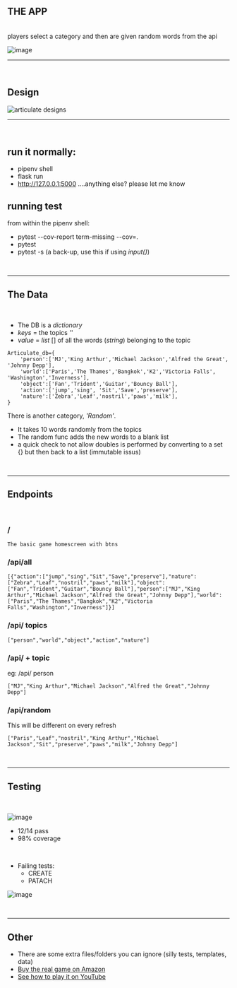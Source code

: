 ## THE APP
<br>
players select a category and then are given random words from the api

![image](https://user-images.githubusercontent.com/91187363/178157523-b23b3a6f-2822-4c87-877b-937dd7089738.png)


<hr>
<br>

## Design

![articulate designs](https://user-images.githubusercontent.com/91187363/178157572-b768a5c2-2643-44a1-9189-f6d742cb6647.png)

<hr>
<br>

## run it normally:
- pipenv shell
- flask run
- http://127.0.0.1:5000 
....anything else? please let me know


## running test
from within the pipenv shell:
- pytest --cov-report term-missing --cov=.
- pytest 
- pytest -s (a back-up, use this if using *input()*)

<br>
<hr>

## The Data

<br>

- The DB is a *dictionary*
- *keys* = the topics ''
- *value* = *list* [] of all the words (*string*) belonging to the topic
```
Articulate_db={
    'person':['MJ','King Arthur','Michael Jackson','Alfred the Great', 'Johnny Depp'],
    'world':['Paris','The Thames','Bangkok','K2','Victoria Falls', 'Washington','Inverness'],
    'object':['Fan','Trident','Guitar','Bouncy Ball'],
    'action':['jump','sing', 'Sit','Save','preserve'],
    'nature':['Zebra','Leaf','nostril','paws','milk'], 
}
```

There is another category, *'Random'*. 
- It takes 10 words randomly from the topics
- The random func adds the new words to a blank list 
- a quick check to not allow doubles is performed by converting to a set {} but then back to a list (immutable issus)


<br>
<hr>

## Endpoints

<br>


### /
```
The basic game homescreen with btns
```

### /api/all
```
[{"action":["jump","sing","Sit","Save","preserve"],"nature":["Zebra","Leaf","nostril","paws","milk"],"object":["Fan","Trident","Guitar","Bouncy Ball"],"person":["MJ","King Arthur","Michael Jackson","Alfred the Great","Johnny Depp"],"world":["Paris","The Thames","Bangkok","K2","Victoria Falls","Washington","Inverness"]}]
```

### /api/ topics
```
["person","world","object","action","nature"]
```
### /api/ + topic
eg: /api/ person
```
["MJ","King Arthur","Michael Jackson","Alfred the Great","Johnny Depp"]
```

### /api/random
This will be different on every refresh
```
["Paris","Leaf","nostril","King Arthur","Michael Jackson","Sit","preserve","paws","milk","Johnny Depp"]
```


<br>
<hr>

## Testing

<br>

![image](https://user-images.githubusercontent.com/91187363/178158080-13334f41-d489-4a4a-8fc6-cf43b35a577e.png)

- 12/14 pass
- 98% coverage

<br>

- Failing tests:
    - CREATE
    - PATACH

![image](https://user-images.githubusercontent.com/91187363/178158063-c64ed096-d0a4-4eb8-914b-23840d64e8ef.png)


<br>
<hr>

## Other
- There are some extra files/folders you can ignore (silly tests, templates, data)
- [Buy the real game on Amazon](https://www.amazon.co.uk/Drumond-Park-Articulate-Family-Board/dp/B00006L99R/ref=sr_1_1_sspa?keywords=articulate+board+games&qid=1657478045&sr=8-1-spons&psc=1&spLa=ZW5jcnlwdGVkUXVhbGlmaWVyPUFPR0M0NThWOFkxMUwmZW5jcnlwdGVkSWQ9QTA5ODMwODYzT0xYWldLS0lVRjJKJmVuY3J5cHRlZEFkSWQ9QTAzMDM3MTkzN1lQNlY0MkZOSFFZJndpZGdldE5hbWU9c3BfYXRmJmFjdGlvbj1jbGlja1JlZGlyZWN0JmRvTm90TG9nQ2xpY2s9dHJ1ZQ==)
- [See how to play it on YouTube](https://www.youtube.com/watch?time_continue=135&v=xXMsP99edmY&feature=emb_logo)
